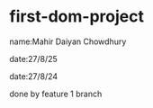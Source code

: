 # first-dom-project
name:Mahir Daiyan Chowdhury

date:27/8/25

date:27/8/24

done by feature 1 branch